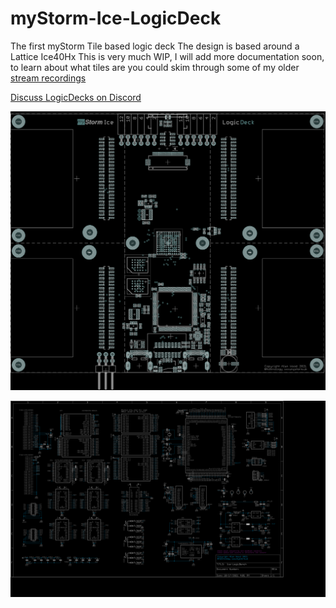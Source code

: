 # myStorm-Ice-LogicDeck 
The first myStorm Tile based logic deck
The design is based around a Lattice Ice40Hx
This is very much WIP, I will add more documentation soon, to learn about what tiles are you could skim through some of my older [stream recordings](https://www.youtube.com/channel/UCQSPg8L4WFBGuj_MnvQQ7Qw/videos)

[Discuss LogicDecks on Discord](https://discord.gg/RCGcgbQNZK)

![LogicDeck Layout](layout.png)

![LogicDeck Schematic](schematic.png)

